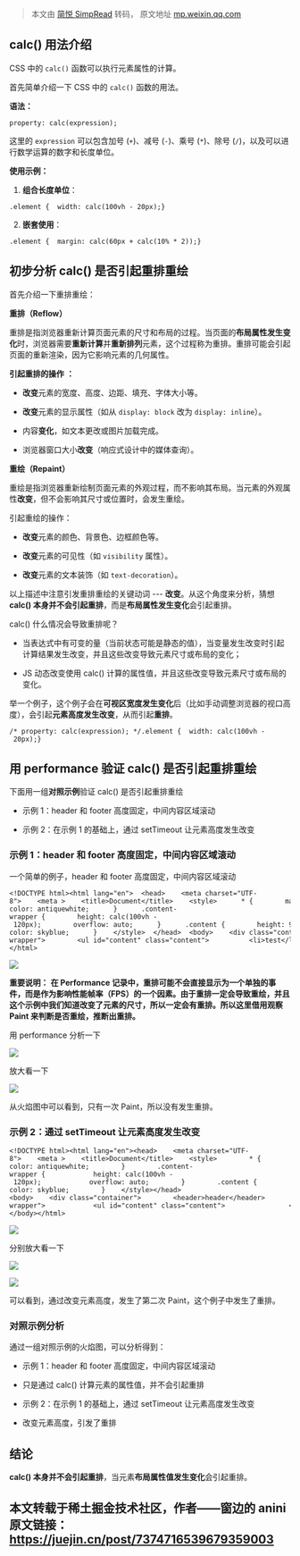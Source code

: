 > 本文由 [简悦 SimpRead](http://ksria.com/simpread/) 转码， 原文地址 [mp.weixin.qq.com](https://mp.weixin.qq.com/s/ctPSk34q1vhMl-QEShkk1g)

calc() 用法介绍
-----------

CSS 中的 `calc()` 函数可以执行元素属性的计算。

首先简单介绍一下 CSS 中的 `calc()` 函数的用法。

**语法：**

```
property: calc(expression);
```

这里的 `expression` 可以包含加号 (`+`)、减号 (`-`)、乘号 (`*`)、除号 (`/`)，以及可以进行数学运算的数字和长度单位。

**使用示例：**

1.  **组合长度单位**：
    

```
.element {  width: calc(100vh - 20px);}
```

2.  **嵌套使用**：
    

```
.element {  margin: calc(60px + calc(10% * 2));}
```

初步分析 calc() 是否引起重排重绘
--------------------

首先介绍一下重排重绘：

**重排（Reflow）**

重排是指浏览器重新计算页面元素的尺寸和布局的过程。当页面的**布局属性发生变化**时，浏览器需要**重新计算**并**重新排列**元素，这个过程称为重排。重排可能会引起页面的重新渲染，因为它影响元素的几何属性。

**引起重排的操作** **：**

*   **改变**元素的宽度、高度、边距、填充、字体大小等。
    
*   **改变**元素的显示属性（如从 `display: block` 改为 `display: inline`）。
    
*   内容**变化**，如文本更改或图片加载完成。
    
*   浏览器窗口大小**改变**（响应式设计中的媒体查询）。
    

**重绘（Repaint）**

重绘是指浏览器重新绘制页面元素的外观过程，而不影响其布局。当元素的外观属性**改变**，但不会影响其尺寸或位置时，会发生重绘。

引起重绘的操作：

*   **改变**元素的颜色、背景色、边框颜色等。
    
*   **改变**元素的可见性（如 `visibility` 属性）。
    
*   **改变**元素的文本装饰（如 `text-decoration`）。
    

以上描述中注意引发重排重绘的关键动词 --- **改变**。从这个角度来分析，猜想 **calc() 本身并不会引起重排**，而是**布局属性发生变化**会引起重排。

calc() 什么情况会导致重排呢？

*   当表达式中有可变的量（当前状态可能是静态的值），当变量发生改变时引起计算结果发生改变，并且这些改变导致元素尺寸或布局的变化；
    
*   JS 动态改变使用 calc() 计算的属性值，并且这些改变导致元素尺寸或布局的变化。
    

举一个例子，这个例子会在**可视区宽度发生变化**后（比如手动调整浏览器的视口高度），会引起**元素高度发生改变**，从而引起**重排**。

```
/* property: calc(expression); */.element {  width: calc(100vh - 20px);}
```

用 performance 验证 calc() 是否引起重排重绘
--------------------------------

下面用一组**对照示例**验证 calc() 是否引起重排重绘

*   示例 1：header 和 footer 高度固定，中间内容区域滚动
    
*   示例 2：在示例 1 的基础上，通过 setTimeout 让元素高度发生改变
    

### 示例 1：header 和 footer 高度固定，中间内容区域滚动

一个简单的例子，header 和 footer 高度固定，中间内容区域滚动

```
<!DOCTYPE html><html lang="en">  <head>    <meta charset="UTF-8">    <meta >    <title>Document</title>    <style>      * {        margin: 0px;      }      .container {        width: 100vw;        height: 100vh;      }      header,      footer {        height: 60px;        background-color: antiquewhite;      }      .content-wrapper {        height: calc(100vh - 120px);        overflow: auto;      }      .content {        height: 900px;        background-color: skyblue;      }    </style>  </head>  <body>    <div class="container">      <header>header</header>      <div class="content-wrapper">        <ul id="content" class="content">          <li>test</li>          <li>test</li>          <li>test</li>          <li>test</li>          <li>test</li>          <li>test</li>          <li>test</li>          <li>test</li>          <li>test</li>          <li>test</li>          <li>test</li>          <li>test</li>          <li>test</li>          <li>test</li>          <li>test</li>          <li>test</li>          <li>test</li>          <li>test</li>          <li>test</li>          <li>test</li>        </ul>      </div>      <footer>footer</footer>    </div>  </body></html>
```

![](https://mmbiz.qpic.cn/sz_mmbiz_jpg/IlE1Y2rl1uayh3tDFP5AQ08BEqe0rHhNxCKCHa4Y2ibPVNDQIyXmoNB3UB9aZdEOhJGp8mQucouO18Go2h1GObA/640?wx_fmt=other&from=appmsg&tp=webp&wxfrom=5&wx_lazy=1&wx_co=1)

**重要说明：** **在 Performance 记录中，重排可能不会直接显示为一个单独的事件，而是作为影响性能帧率（FPS）的一个因素。由于重排一定会导致重绘，并且这个示例中我们知道改变了元素的尺寸，所以一定会有重排。所以这里借用观察 Paint 来判断是否重绘，推断出重排。**

用 performance 分析一下

![](https://mmbiz.qpic.cn/sz_mmbiz_jpg/IlE1Y2rl1uayh3tDFP5AQ08BEqe0rHhNDtBMdibKofWldA4qmzHsDsaJEC0aiaI7YHWFzsaiaTj3roMVB9fw5p6Zg/640?wx_fmt=other&from=appmsg&tp=webp&wxfrom=5&wx_lazy=1&wx_co=1)

放大看一下

![](https://mmbiz.qpic.cn/sz_mmbiz_jpg/IlE1Y2rl1uayh3tDFP5AQ08BEqe0rHhN77HOsnK2ZvVgyicib0NOibpEwzjPibiarUUFSflltmSPKbicZIDCIWzBw2mA/640?wx_fmt=other&from=appmsg&tp=webp&wxfrom=5&wx_lazy=1&wx_co=1)

从火焰图中可以看到，只有一次 Paint，所以没有发生重排。

### 示例 2：通过 setTimeout 让元素高度发生改变

```
<!DOCTYPE html><html lang="en"><head>    <meta charset="UTF-8">    <meta >    <title>Document</title>    <style>        * {            margin: 0px;        }        .container {            width: 100vw;            height: 100vh;        }        header,        footer {            height: 60px;            background-color: antiquewhite;        }        .content-wrapper {            height: calc(100vh - 120px);            overflow: auto;        }        .content {            height: 900px;            background-color: skyblue;        }    </style></head><body>    <div class="container">        <header>header</header>        <div class="content-wrapper">            <ul id="content" class="content">                <li>test</li>                <li>test</li>                <li>test</li>                <li>test</li>                <li>test</li>                <li>test</li>                <li>test</li>                <li>test</li>                <li>test</li>                <li>test</li>                <li>test</li>                <li>test</li>                <li>test</li>                <li>test</li>                <li>test</li>                <li>test</li>                <li>test</li>                <li>test</li>                <li>test</li>                <li>test</li>            </ul>        </div>        <footer>footer</footer>        <script>            setTimeout(() => {                document.getElementById('content').style.height = '500px';            }, 10)        </script>    </div></body></html>
```

![](https://mmbiz.qpic.cn/sz_mmbiz_jpg/IlE1Y2rl1uayh3tDFP5AQ08BEqe0rHhN8zNrlicjKfc3rBibuIiaicXOBgicicIboiaPl4Mw5BdeYTAIOBfGUQP0XibT4Q/640?wx_fmt=other&from=appmsg&tp=webp&wxfrom=5&wx_lazy=1&wx_co=1)

分别放大看一下

![](https://mmbiz.qpic.cn/sz_mmbiz_jpg/IlE1Y2rl1uayh3tDFP5AQ08BEqe0rHhNNibqUoaI6E8rLAwgQVicLhOlIukwNVbp2Nj5cGgsAuUpb2ZrJgbqMNJw/640?wx_fmt=other&from=appmsg&tp=webp&wxfrom=5&wx_lazy=1&wx_co=1)

![](https://mmbiz.qpic.cn/sz_mmbiz_jpg/IlE1Y2rl1uayh3tDFP5AQ08BEqe0rHhNbK8fKu0XrReVoVykdPvQG8VHx7ujH3CGNIApIocECZibKaUeGty0ibvA/640?wx_fmt=other&from=appmsg&tp=webp&wxfrom=5&wx_lazy=1&wx_co=1)

可以看到，通过改变元素高度，发生了第二次 Paint，这个例子中发生了重排。

### 对照示例分析

通过一组对照示例的火焰图，可以分析得到：

*   示例 1：header 和 footer 高度固定，中间内容区域滚动
    

*   只是通过 calc() 计算元素的属性值，并不会引起重排
    

*   示例 2：在示例 1 的基础上，通过 setTimeout 让元素高度发生改变
    

*   改变元素高度，引发了重排
    

结论
--

**calc() 本身并不会引起重排**，当元素**布局属性值发生变化**会引起重排。

**本文转载于稀土掘金技术社区，作者——窗边的 anini  
原文链接：https://juejin.cn/post/7374716539679359003**
---------------------------------------------------------------------------------